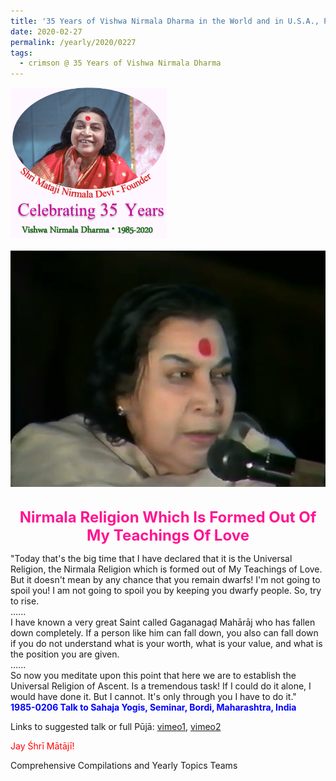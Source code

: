```yaml
---
title: '35 Years of Vishwa Nirmala Dharma in the World and in U.S.A., Post 4'
date: 2020-02-27
permalink: /yearly/2020/0227
tags:
  - crimson @ 35 Years of Vishwa Nirmala Dharma
---
```


<div style="text-align: left"><img src="/images/Celebrating35YearsVishwaNirmalaDharma.png" width="250" /></div><br>

<div style="text-align: center"><img src="/images/image328.png" /></div>

<br>
<p style="color:DeepPink; text-align:center">
<font size="+2"><b>Nirmala Religion Which Is Formed Out Of My Teachings Of Love</b><br></font>
</p>

<p>
"Today that's the big time that I have declared that it is the Universal Religion, the Nirmala Religion which is formed out of My Teachings of Love.<br>
But it doesn't mean by any chance that you remain dwarfs! I'm not going to spoil you! I am not going to spoil you by keeping you dwarfy people. So, try to rise.<br> 
......<br>
I have known a very great Saint called Gaganagaḍ Mahārāj who has fallen down completely. If a person like him can fall down, you also can fall down if you do not understand what is your worth, what is your value, and what is the position you are given.<br>
......<br>
So now you meditate upon this point that here we are to establish the Universal Religion of Ascent. Is a tremendous task! If I could do it alone, I would have done it. But I cannot. It's only through you I have to do it."<br>
<font color="blue"><b>1985-0206 Talk to Sahaja Yogis, Seminar, Bordi, Maharashtra, India</b></font><br>
</p>

Links to suggested talk or full Pūjā: <a href="https://vimeo.com/22474275"> vimeo1</a>, <a href="https://vimeo.com/88515681"> vimeo2</a><br>

<p style="color:red;">Jay Śhrī Mātājī!<br></p>

Comprehensive Compilations and Yearly Topics Teams
